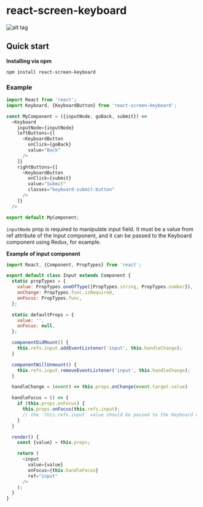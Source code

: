 # react-screen-keyboard

![alt tag](https://raw.githubusercontent.com/WiaczeslawP/react-screen-keyboard/master/keyboard.png)

## Quick start

**Installing via npm**

```
npm install react-screen-keyboard
```

### Example

```js
import React from 'react';
import Keyboard, {KeyboardButton} from 'react-screen-keyboard';

const MyComponent = ({inputNode, goBack, submit}) =>
  <Keyboard
    inputNode={inputNode}
    leftButtons={[
      <KeyboardButton
        onClick={goBack}
        value="Back"
      />
    ]}
    rightButtons={[
      <KeyboardButton
        onClick={submit}
        value="Submit"
        classes="keyboard-submit-button"
      />
    ]}
  />

export default MyComponent;
```

`inputNode` prop is required to manipulate input field. It must be a value from ref attribute of the Input component, and it can be passed to the Keyboard component using Redux, for example.

**Example of input component**

```js
import React, {Component, PropTypes} from 'react';

export default class Input extends Component {
  static propTypes = {
    value: PropTypes.oneOfType([PropTypes.string, PropTypes.number]),
    onChange: PropTypes.func.isRequired,
    onFocus: PropTypes.func,
  };

  static defaultProps = {
    value: '',
    onFocus: null,
  };

  componentDidMount() {
    this.refs.input.addEventListener('input', this.handleChange);
  }

  componentWillUnmount() {
    this.refs.input.removeEventListener('input', this.handleChange);
  }

  handleChange = (event) => this.props.onChange(event.target.value)

  handleFocus = () => {
    if (this.props.onFocus) {
      this.props.onFocus(this.refs.input);
      // the `this.refs.input` value should be passed to the Keyboard component as inputNode prop
    }
  }

  render() {
    const {value} = this.props;

    return (
      <input
        value={value}
        onFocus={this.handleFocus}
        ref="input"
      />
    );
  }
}
```
